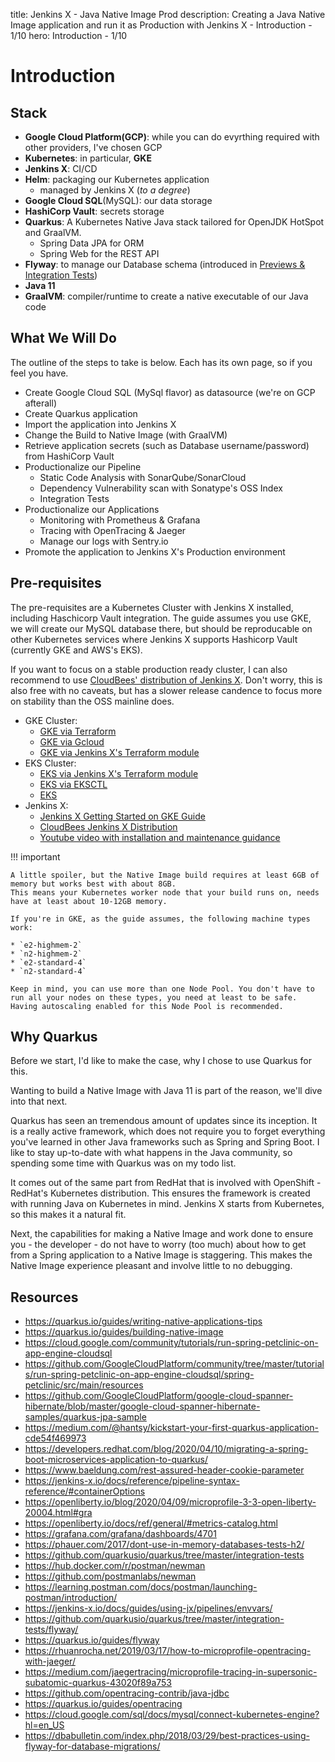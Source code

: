 title: Jenkins X - Java Native Image Prod
description: Creating a Java Native Image application and run it as Production with Jenkins X - Introduction - 1/10
hero: Introduction - 1/10

# Introduction

## Stack

* **Google Cloud Platform(GCP)**: while you can do evyrthing required with other providers, I've chosen GCP
* **Kubernetes**: in particular, **GKE**
* **Jenkins X**: CI/CD
* **Helm**: packaging our Kubernetes application
    * managed by Jenkins X (_to a degree_)
* **Google Cloud SQL**(MySQL): our data storage
* **HashiCorp Vault**: secrets storage
* **Quarkus**: A Kubernetes Native Java stack tailored for OpenJDK HotSpot and GraalVM.
    * Spring Data JPA for ORM
    * Spring Web for the REST API
* **Flyway**: to manage our Database schema (introduced in [Previews & Integration Tests](/jenkinsx/java-native-prod/08-preview-int-test/))
* **Java 11**
* **GraalVM**: compiler/runtime to create a native executable of our Java code

## What We Will Do

The outline of the steps to take is below. Each has its own page, so if you feel you have.

* Create Google Cloud SQL (MySql flavor) as datasource (we're on GCP afterall)
* Create Quarkus application
* Import the application into Jenkins X
* Change the Build to Native Image (with GraalVM)
* Retrieve application secrets (such as Database username/password) from HashiCorp Vault
* Productionalize our Pipeline
    * Static Code Analysis with SonarQube/SonarCloud
    * Dependency Vulnerability scan with Sonatype's OSS Index
    * Integration Tests
* Productionalize our Applications
    * Monitoring with Prometheus & Grafana
    * Tracing with OpenTracing & Jaeger
    * Manage our logs with Sentry.io
* Promote the application to Jenkins X's Production environment

## Pre-requisites

The pre-requisites are a Kubernetes Cluster with Jenkins X installed, including Haschicorp Vault integration. The guide assumes you use GKE, we will create our MySQL database there, but should be reproducable on other Kubernetes services where Jenkins X supports Hashicorp Vault (currently GKE and AWS's EKS).

If you want to focus on a stable production ready cluster, I can also recommend to use [CloudBees' distribution of Jenkins X](https://docs.cloudbees.com/docs/cloudbees-jenkins-x-distribution/latest/). Don't worry, this is also free with no caveats, but has a slower release candence to focus more on stability than the OSS mainline does.

* GKE Cluster: 
    * [GKE via Terraform](https://joostvdg.github.io/kubernetes/distributions/gke-terraform/)
    * [GKE via Gcloud](https://cloud.google.com/kubernetes-engine/docs/quickstart)
    * [GKE via Jenkins X's Terraform module](https://jenkins-x.io/docs/getting-started/)
* EKS Cluster:
    * [EKS via Jenkins X's Terraform module](https://registry.terraform.io/modules/jenkins-x/eks-jx/aws/0.2.1)
    * [EKS via EKSCTL](https://eksctl.io/)
    * [EKS](https://aws.amazon.com/blogs/startups/from-zero-to-eks-with-terraform-and-helm/)
* Jenkins X: 
    * [Jenkins X Getting Started on GKE Guide](https://jenkins-x.io/docs/getting-started/)
    * [CloudBees Jenkins X Distribution](https://docs.cloudbees.com/docs/cloudbees-jenkins-x-distribution/latest/)
    * [Youtube video with installation and maintenance guidance](https://www.youtube.com/watch?v=rQlP_3iXvRE)

!!! important

    A little spoiler, but the Native Image build requires at least 6GB of memory but works best with about 8GB.
    This means your Kubernetes worker node that your build runs on, needs have at least about 10-12GB memory.

    If you're in GKE, as the guide assumes, the following machine types work:

    * `e2-highmem-2`
    * `n2-highmem-2`
    * `e2-standard-4`
    * `n2-standard-4`

    Keep in mind, you can use more than one Node Pool. You don't have to run all your nodes on these types, you need at least to be safe. Having autoscaling enabled for this Node Pool is recommended.

## Why Quarkus

Before we start, I'd like to make the case, why I chose to use Quarkus for this.

Wanting to build a Native Image with Java 11 is part of the reason, we'll dive into that next.

Quarkus has seen an tremendous amount of updates since its inception. 
It is a really active framework, which does not require you to forget everything you've learned in other Java frameworks such as Spring and Spring Boot. I like to stay up-to-date with what happens in the Java community, so spending some time with Quarkus was on my todo list.

It comes out of the same part from RedHat that is involved with OpenShift - RedHat's Kubernetes distribution.
This ensures the framework is created with running Java on Kubernetes in mind. 
Jenkins X starts from Kubernetes, so this makes it a natural fit.

Next, the capabilities for making a Native Image and work done to ensure you - the developer - do not have to worry (too much) about how to get from a Spring application to a Native Image is staggering. This makes the Native Image experience pleasant and involve little to no debugging.

## Resources

* https://quarkus.io/guides/writing-native-applications-tips
* https://quarkus.io/guides/building-native-image
* https://cloud.google.com/community/tutorials/run-spring-petclinic-on-app-engine-cloudsql
* https://github.com/GoogleCloudPlatform/community/tree/master/tutorials/run-spring-petclinic-on-app-engine-cloudsql/spring-petclinic/src/main/resources
* https://github.com/GoogleCloudPlatform/google-cloud-spanner-hibernate/blob/master/google-cloud-spanner-hibernate-samples/quarkus-jpa-sample
* https://medium.com/@hantsy/kickstart-your-first-quarkus-application-cde54f469973
* https://developers.redhat.com/blog/2020/04/10/migrating-a-spring-boot-microservices-application-to-quarkus/
* https://www.baeldung.com/rest-assured-header-cookie-parameter
* https://jenkins-x.io/docs/reference/pipeline-syntax-reference/#containerOptions
* https://openliberty.io/blog/2020/04/09/microprofile-3-3-open-liberty-20004.html#gra
* https://openliberty.io/docs/ref/general/#metrics-catalog.html
* https://grafana.com/grafana/dashboards/4701
* https://phauer.com/2017/dont-use-in-memory-databases-tests-h2/
* https://github.com/quarkusio/quarkus/tree/master/integration-tests
* https://hub.docker.com/r/postman/newman
* https://github.com/postmanlabs/newman
* https://learning.postman.com/docs/postman/launching-postman/introduction/
* https://jenkins-x.io/docs/guides/using-jx/pipelines/envvars/
* https://github.com/quarkusio/quarkus/tree/master/integration-tests/flyway/
* https://quarkus.io/guides/flyway
* https://rhuanrocha.net/2019/03/17/how-to-microprofile-opentracing-with-jaeger/
* https://medium.com/jaegertracing/microprofile-tracing-in-supersonic-subatomic-quarkus-43020f89a753
* https://github.com/opentracing-contrib/java-jdbc
* https://quarkus.io/guides/opentracing
* https://cloud.google.com/sql/docs/mysql/connect-kubernetes-engine?hl=en_US
* https://dbabulletin.com/index.php/2018/03/29/best-practices-using-flyway-for-database-migrations/
